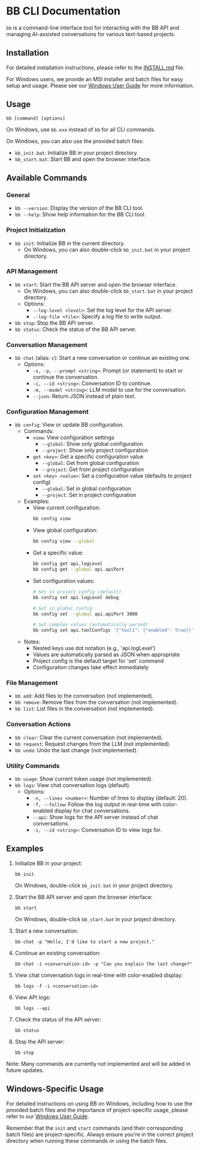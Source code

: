 # BB CLI Documentation

`bb` is a command-line interface tool for interacting with the BB API and managing AI-assisted conversations for various text-based projects.

## Installation

For detailed installation instructions, please refer to the [INSTALL.md](../INSTALL.md) file.

For Windows users, we provide an MSI installer and batch files for easy setup and usage. Please see our [Windows User Guide](user/guides/windows_guide.md) for more information.

## Usage

```
bb [command] [options]
```

On Windows, use `bb.exe` instead of `bb` for all CLI commands.

On Windows, you can also use the provided batch files:
- `bb_init.bat`: Initialize BB in your project directory.
- `bb_start.bat`: Start BB and open the browser interface.

## Available Commands

### General

- `bb --version`: Display the version of the BB CLI tool.
- `bb --help`: Show help information for the BB CLI tool.

### Project Initialization

- `bb init`: Initialize BB in the current directory.
  - On Windows, you can also double-click `bb_init.bat` in your project directory.

### API Management

- `bb start`: Start the BB API server and open the browser interface.
  - On Windows, you can also double-click `bb_start.bat` in your project directory.
  - Options:
    - `--log-level <level>`: Set the log level for the API server.
    - `--log-file <file>`: Specify a log file to write output.
- `bb stop`: Stop the BB API server.
- `bb status`: Check the status of the BB API server.

### Conversation Management

- `bb chat` (alias: `c`): Start a new conversation or continue an existing one.
  - Options:
    - `-s, -p, --prompt <string>`: Prompt (or statement) to start or continue the conversation.
    - `-i, --id <string>`: Conversation ID to continue.
    - `-m, --model <string>`: LLM model to use for the conversation.
    - `--json`: Return JSON instead of plain text.

### Configuration Management

- `bb config`: View or update BB configuration.
  - Commands:
    - `view`: View configuration settings
      - `--global`: Show only global configuration
      - `--project`: Show only project configuration
    - `get <key>`: Get a specific configuration value
      - `--global`: Get from global configuration
      - `--project`: Get from project configuration
    - `set <key> <value>`: Set a configuration value (defaults to project config)
      - `--global`: Set in global configuration
      - `--project`: Set in project configuration
  - Examples:
    - View current configuration:
      ```bash
      bb config view
      ```
    - View global configuration:
      ```bash
      bb config view --global
      ```
    - Get a specific value:
      ```bash
      bb config get api.logLevel
      bb config get --global api.apiPort
      ```
    - Set configuration values:
      ```bash
      # Set in project config (default)
      bb config set api.logLevel debug
      
      # Set in global config
      bb config set --global api.apiPort 3000
      
      # Set complex values (automatically parsed)
      bb config set api.toolConfigs '{"tool1": {"enabled": true}}'
      ```
  - Notes:
    - Nested keys use dot notation (e.g., 'api.logLevel')
    - Values are automatically parsed as JSON when appropriate
    - Project config is the default target for 'set' command
    - Configuration changes take effect immediately

### File Management

- `bb add`: Add files to the conversation (not implemented).
- `bb remove`: Remove files from the conversation (not implemented).
- `bb list`: List files in the conversation (not implemented).

### Conversation Actions

- `bb clear`: Clear the current conversation (not implemented).
- `bb request`: Request changes from the LLM (not implemented).
- `bb undo`: Undo the last change (not implemented).

### Utility Commands

- `bb usage`: Show current token usage (not implemented).
- `bb logs`: View chat conversation logs (default).
  - Options:
    - `-n, --lines <number>`: Number of lines to display (default: 20).
    - `-f, --follow`: Follow the log output in real-time with color-enabled display for chat conversations.
    - `--api`: Show logs for the API server instead of chat conversations.
    - `-i, --id <string>`: Conversation ID to view logs for.

## Examples

1. Initialize BB in your project:
   ```
   bb init
   ```
   On Windows, double-click `bb_init.bat` in your project directory.

2. Start the BB API server and open the browser interface:
   ```
   bb start
   ```
   On Windows, double-click `bb_start.bat` in your project directory.

3. Start a new conversation:
   ```
   bb chat -p "Hello, I'd like to start a new project."
   ```

4. Continue an existing conversation:
   ```
   bb chat -i <conversation-id> -p "Can you explain the last change?"
   ```

5. View chat conversation logs in real-time with color-enabled display:
   ```
   bb logs -f -i <conversation-id>
   ```

6. View API logs:
   ```
   bb logs --api
   ```

7. Check the status of the API server:
   ```
   bb status
   ```

8. Stop the API server:
   ```
   bb stop
   ```

Note: Many commands are currently not implemented and will be added in future updates.

## Windows-Specific Usage

For detailed instructions on using BB on Windows, including how to use the provided batch files and the importance of project-specific usage, please refer to our [Windows User Guide](WINDOWS_GUIDE.md).

Remember that the `init` and `start` commands (and their corresponding batch files) are project-specific. Always ensure you're in the correct project directory when running these commands or using the batch files.
